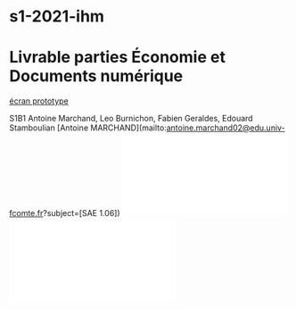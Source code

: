 # s1-2021-ihm
# Livrable parties Économie et Documents numérique
[écran prototype](doc/groupe_nom1_nom2_nom3_nom4.pdf)

S1B1 Antoine Marchand, Leo Burnichon, Fabien Geraldes, Edouard Stamboulian
[Antoine MARCHAND](mailto:antoine.marchand02@edu.univ-fcomte.fr?subject=[SAE 1.06]) 
![Zoning](doc/zoning.odt)
![Prototype](doc/prototype.odt)


